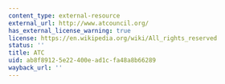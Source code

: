 ```yaml
---
content_type: external-resource
external_url: http://www.atcouncil.org/
has_external_license_warning: true
license: https://en.wikipedia.org/wiki/All_rights_reserved
status: ''
title: ATC
uid: ab8f8912-5e22-400e-ad1c-fa48a8b66289
wayback_url: ''
---
```

